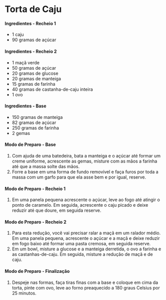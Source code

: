 # Torta de Caju

#### Ingredientes - Recheio 1

* 1 caju
* 90 gramas de açúcar

#### Ingredientes - Recheio 2

* 1 maçã verde
* 50 gramas de açúcar
* 20 gramas de glucose
* 20 gramas de manteiga
* 15 gramas de farinha
* 40 gramas de castanha-de-caju inteira
* 1 ovo

#### Ingredientes - Base

* 150 gramas de manteiga
* 82 gramas de açúcar
* 250 gramas de farinha
* 2 gemas

#### Modo de Preparo - Base

1. Com ajuda de uma batedeira, bata a manteiga e o açúcar até formar um creme uniforme, acrescente as gemas, misture com as mãos a farinha até que a massa solte das mãos.
2. Forre a base em uma forma de fundo removível e faça furos por toda a massa com um garfo para que ela asse bem e por igual, reserve.

#### Modo de Preparo - Recheio 1

1. Em uma panela pequena acrescente o açúcar, leve ao fogo até atingir o ponto de caramelo. Em seguida, acrescente o caju picado e deixe reduzir até que doure, em seguida reserve.

#### Modo de Preparo - Recheio 2

1. Para esta redução, você vai precisar ralar a maçã em um ralador médio. Em uma panela pequena, acrescente o açúcar e a maçã e deixe reduzir em fogo baixo até formar uma pasta cremosa, em seguida reserve.
2. Em um bowl, misture a glucose e a manteiga derretida, o ovo a farinha e as castanhas-de-caju. Em seguida, misture a redução de maçã e de caju.

#### Modo de Preparo - Finalização

1. Despeje nas formas, faça tiras finas com a base e coloque em cima da torta, pinte com ovo, leve ao forno preaquecido a 180 graus Celsius por 25 minutos.

